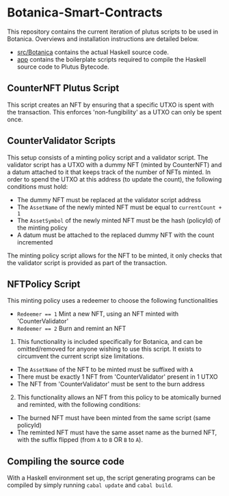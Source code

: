 # Botanica-Smart-Contracts

This repository contains the current iteration of plutus scripts to be used in Botanica. Overviews and installation instructions are detailed below.

- [src/Botanica](src/Botanica) contains the actual Haskell source code.
- [app](app) contains the boilerplate scripts required to compile the Haskell source code to Plutus Bytecode.

## CounterNFT Plutus Script

This script creates an NFT by ensuring that a specific UTXO is spent with the transaction. This enforces 'non-fungibility' as a UTXO can only be spent once.

## CounterValidator Scripts

This setup consists of a minting policy script and a validator script. The validator script has a UTXO with a dummy NFT (minted by CounterNFT) and a datum attached to it that keeps track of the number of NFTs minted. In order to spend the UTXO at this address (to update the count), the following conditions must hold:

- The dummy NFT must be replaced at the validator script address
- The `AssetName` of the newly minted NFT must be equal to `currentCount + 1`
- The `AssetSymbol` of the newly minted NFT must be the hash (policyId) of the minting policy
- A datum must be attached to the replaced dummy NFT with the count incremented

The minting policy script allows for the NFT to be minted, it only checks that the validator script is provided as part of the transaction.

## NFTPolicy Script

This minting policy uses a redeemer to choose the following functionalities

- `Redeemer == 1` Mint a new NFT, using an NFT minted with 'CounterValidator'
- `Redeemer == 2` Burn and remint an NFT

1) This functionality is included specifically for Botanica, and can be omitted/removed for anyone wishing to use this script. It exists to circumvent the current script size limitations.

- The `AssetName` of the NFT to be minted must be suffixed with `A`
- There must be exactly 1 NFT from 'CounterValidator' present in 1 UTXO
- The NFT from 'CounterValidator' must be sent to the burn address
2) This functionality allows an NFT from this policy to be atomically burned and reminted, with the following conditions:

- The burned NFT must have been minted from the same script (same policyId)
- The reminted NFT must have the same asset name as the burned NFT, with the suffix flipped (from `A` to `B` OR `B` to `A`).

## Compiling the source code

With a Haskell environment set up, the script generating programs can be compiled by simply running `cabal update` and `cabal build`.
